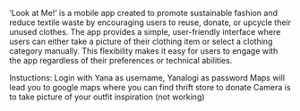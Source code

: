 ‘Look at Me!’ is a mobile app created to promote sustainable fashion and reduce textile waste by encouraging users to reuse, donate, or upcycle their unused clothes. The app provides a simple, user-friendly interface where users can either take a picture of their clothing item or select a clothing category manually. This flexibility makes it easy for users to engage with the app regardless of their preferences or technical abilities.

Instuctions:
Login with Yana as username, Yanalogi as password
Maps will lead you to google maps where you can find thrift store to donate
Camera is to take picture of your outfit
inspiration (not working)
